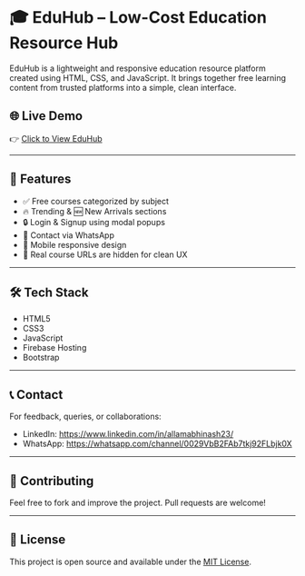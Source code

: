 # 🎓 EduHub – Low-Cost Education Resource Hub
EduHub is a lightweight and responsive education resource platform created using HTML, CSS, and JavaScript. It brings together free learning content from trusted platforms into a simple, clean interface.

## 🌐 Live Demo
👉 [Click to View EduHub](https://educational-resource-hub-2025.web.app/)

---
## 🚀 Features

- ✅ Free courses categorized by subject
- 🔥 Trending & 🆕 New Arrivals sections
- 🔒 Login & Signup using modal popups
- 💬 Contact via WhatsApp
- 📱 Mobile responsive design
- 🚫 Real course URLs are hidden for clean UX

---
## 🛠️ Tech Stack

- HTML5  
- CSS3  
- JavaScript  
- Firebase Hosting
- Bootstrap  

---
## 📞 Contact

For feedback, queries, or collaborations:

- LinkedIn: https://www.linkedin.com/in/allamabhinash23/
- WhatsApp: https://whatsapp.com/channel/0029VbB2FAb7tkj92FLbjk0X

---
## 🙌 Contributing

Feel free to fork and improve the project. Pull requests are welcome!

---

## 📄 License

This project is open source and available under the [MIT License](LICENSE).
